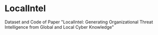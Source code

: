 # LocalIntel
Dataset and Code of Paper "LocalIntel: Generating Organizational Threat Intelligence from Global and Local Cyber Knowledge" 
